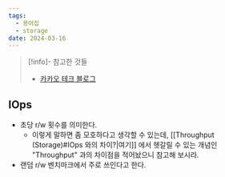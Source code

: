 ```yaml
---
tags:
  - 용어집
  - storage
date: 2024-03-16
---
```

> [!info]- 참고한 것들
> - [카카오 테크 블로그](https://tech.kakao.com/2016/07/14/coding-for-ssd-part-2)

## IOps

- 초당 r/w 횟수를 의미한다.
	- 이렇게 말하면 좀 모호하다고 생각할 수 있는데, [[Throughput (Storage)#IOps 와의 차이?|여기]] 에서 헷갈릴 수 있는 개념인 "Throughput" 과의 차이점을 적어놨으니 참고해 보시라.
- 랜덤 r/w 벤치마크에서 주로 쓰인다고 한다.